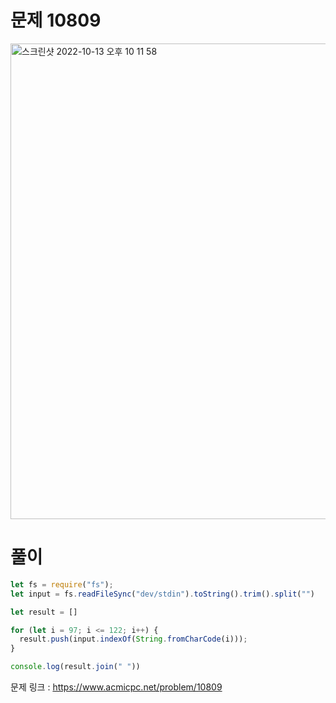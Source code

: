 # 문제 10809

<img width="761" alt="스크린샷 2022-10-13 오후 10 11 58" src="https://user-images.githubusercontent.com/103481518/195605939-cc9890fb-a73e-41eb-a7fd-38da3b6f54ba.png">


# 풀이
```javascript
let fs = require("fs");
let input = fs.readFileSync("dev/stdin").toString().trim().split("")

let result = []

for (let i = 97; i <= 122; i++) {
  result.push(input.indexOf(String.fromCharCode(i)));
}

console.log(result.join(" "))
```

문제 링크 : https://www.acmicpc.net/problem/10809

